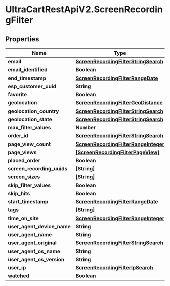 # UltraCartRestApiV2.ScreenRecordingFilter

## Properties
Name | Type | Description | Notes
------------ | ------------- | ------------- | -------------
**email** | [**ScreenRecordingFilterStringSearch**](ScreenRecordingFilterStringSearch.md) |  | [optional] 
**email_identified** | **Boolean** |  | [optional] 
**end_timestamp** | [**ScreenRecordingFilterRangeDate**](ScreenRecordingFilterRangeDate.md) |  | [optional] 
**esp_customer_uuid** | **String** |  | [optional] 
**favorite** | **Boolean** |  | [optional] 
**geolocation** | [**ScreenRecordingFilterGeoDistance**](ScreenRecordingFilterGeoDistance.md) |  | [optional] 
**geolocation_country** | [**ScreenRecordingFilterStringSearch**](ScreenRecordingFilterStringSearch.md) |  | [optional] 
**geolocation_state** | [**ScreenRecordingFilterStringSearch**](ScreenRecordingFilterStringSearch.md) |  | [optional] 
**max_filter_values** | **Number** |  | [optional] 
**order_id** | [**ScreenRecordingFilterStringSearch**](ScreenRecordingFilterStringSearch.md) |  | [optional] 
**page_view_count** | [**ScreenRecordingFilterRangeInteger**](ScreenRecordingFilterRangeInteger.md) |  | [optional] 
**page_views** | [**[ScreenRecordingFilterPageView]**](ScreenRecordingFilterPageView.md) |  | [optional] 
**placed_order** | **Boolean** |  | [optional] 
**screen_recording_uuids** | **[String]** |  | [optional] 
**screen_sizes** | **[String]** |  | [optional] 
**skip_filter_values** | **Boolean** |  | [optional] 
**skip_hits** | **Boolean** |  | [optional] 
**start_timestamp** | [**ScreenRecordingFilterRangeDate**](ScreenRecordingFilterRangeDate.md) |  | [optional] 
**tags** | **[String]** |  | [optional] 
**time_on_site** | [**ScreenRecordingFilterRangeInteger**](ScreenRecordingFilterRangeInteger.md) |  | [optional] 
**user_agent_device_name** | **String** |  | [optional] 
**user_agent_name** | **String** |  | [optional] 
**user_agent_original** | [**ScreenRecordingFilterStringSearch**](ScreenRecordingFilterStringSearch.md) |  | [optional] 
**user_agent_os_name** | **String** |  | [optional] 
**user_agent_os_version** | **String** |  | [optional] 
**user_ip** | [**ScreenRecordingFilterIpSearch**](ScreenRecordingFilterIpSearch.md) |  | [optional] 
**watched** | **Boolean** |  | [optional] 


